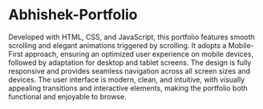 # Abhishek-Portfolio
Developed with HTML, CSS, and JavaScript, this portfolio features smooth scrolling and elegant animations triggered by scrolling. 
It adopts a Mobile-First approach, ensuring an optimized user experience on mobile devices, followed by adaptation for desktop and tablet screens. 
The design is fully responsive and provides seamless navigation across all screen sizes and devices. 
The user interface is modern, clean, and intuitive, with visually appealing transitions and interactive elements, making the portfolio both functional and enjoyable to browse.
